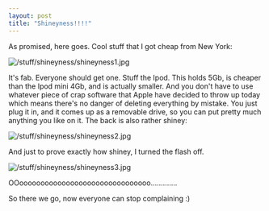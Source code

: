 ```yaml
---
layout: post
title: "Shineyness!!!!"
---
```

As promised, here goes. Cool stuff that I got cheap from New York:

![/stuff/shineyness/shineyness1.jpg][1]

It's fab. Everyone should get one. Stuff the Ipod. This holds 5Gb, is cheaper
than the Ipod mini 4Gb, and is actually smaller. And you don't have to use
whatever piece of crap software that Apple have decided to throw up today
which means there's no danger of deleting everything by mistake. You just plug
it in, and it comes up as a removable drive, so you can put pretty much
anything you like on it. The back is also rather shiney:

![/stuff/shineyness/shineyness2.jpg][2]

And just to prove exactly how shiney, I turned the flash off.

![/stuff/shineyness/shineyness3.jpg][3]

OOooooooooooooooooooooooooooooooo.............

So there we go, now everyone can stop complaining :)

   [1]: /stuff/shineyness/shineyness1.jpg

   [2]: /stuff/shineyness/shineyness2.jpg

   [3]: /stuff/shineyness/shineyness3.jpg
